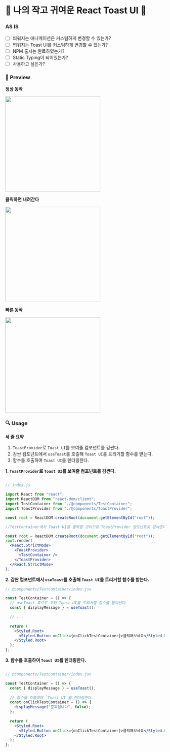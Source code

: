 # 👻 나의 작고 귀여운 React Toast UI 👻

### AS IS

- [ ] 띄워지는 애니메이션은 커스텀하게 변경할 수 있는가?
- [ ] 띄워지는 Toast UI를 커스텀하게 변경할 수 있는가?
- [ ] NPM 출시는 완료하였는가?
- [ ] Static Typing이 되어있는가?
- [ ] 사용하고 싶은가?

### 🥽 Preview
**정상 동작**

<img src="https://user-images.githubusercontent.com/78349600/181755379-e6217829-8c01-47bd-b1d7-4daabba263f0.gif" width="300"/>


**클릭하면 내려간다**

<img src="https://user-images.githubusercontent.com/78349600/181755385-e51a7f67-d5af-4a6d-b0c9-3399d6cf3bc4.gif" width="300"/>


**빠른 동작**

<img src="https://user-images.githubusercontent.com/78349600/181755394-912289ba-fa5a-4a21-b19f-198359664880.gif" width="300"/>


### 🔍 Usage

**세 줄 요약**
1. `ToastProvider`로 `Toast UI`를 보여줄 컴포넌트를 감싼다.
2. 감싼 컴포넌트에서 `useToast`를 호출해 `Toast UI`를 트리거할 함수를 받는다.
3. 함수를 호출하여 `Toast UI`를 렌더링한다.


**1. `ToastProvider`로 `Toast UI`를 보여줄 컴포넌트를 감싼다.**
```jsx

// index.js

import React from "react";
import ReactDOM from "react-dom/client";
import TestContainer from "./@components/TestContainer";
import ToastProvider from "./@components/ToastProvider";

const root = ReactDOM.createRoot(document.getElementById("root"));

//TestContainer에서 Toast UI를 출력할 것이므로 ToastProvider 컴포넌트로 감싸준다.

const root = ReactDOM.createRoot(document.getElementById("root"));
root.render(
  <React.StrictMode>
    <ToastProvider>
      <TestContainer />
    </ToastProvider>
  </React.StrictMode>
);

```


**2. 감싼 컴포넌트에서 `useToast`를 호출해 `Toast UI`를 트리거할 함수를 받는다.**
```jsx
// @components/TestContainer/index.jsx

const TestContainer = () => {
  // useToast 훅으로 부터 Toast UI를 트리거할 함수를 받아낸다.
  const { displayMessage } = useToast();

  // ...
  
  return (
    <Styled.Root>
      <Styled.Button onClick={onClickTestContainer}>클릭해보세요</Styled.Button>
    </Styled.Root>
  );
};

```

**3. 함수를 호출하여 `Toast UI`를 렌더링한다.**

```jsx

// @components/TestContainer/index.jsx

const TestContainer = () => {
  const { displayMessage } = useToast();
  
  // 함수를 호출하여 `Toast UI`를 렌더링한다.
  const onClickTestContainer = () => {
    displayMessage("준찌입니다", false);
  };
  
  return (
    <Styled.Root>
      <Styled.Button onClick={onClickTestContainer}>클릭해보세요</Styled.Button>
    </Styled.Root>
  );
};


```
